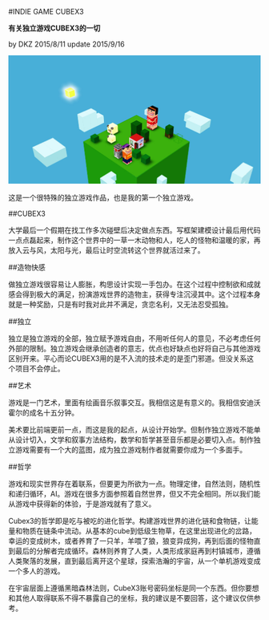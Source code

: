 #INDIE GAME CUBEX3

**有关独立游戏CUBEX3的一切**

by DKZ 2015/8/11 update 2015/9/16

![cubex3](blogImg/cubex3.jpg)

这是一个很特殊的独立游戏作品，也是我的第一个独立游戏。

##CUBEX3

大学最后一个假期在找工作多次碰壁后决定做点东西。写框架建模设计最后用代码一点点磊起来，制作这个世界中的一草一木动物和人，吃人的怪物和温暖的家，再放入云与风，太阳与光，最后让时空流转这个世界就活过来了。

##造物快感

做独立游戏很容易让人膨胀，构思设计实现一手包办。在这个过程中控制欲和成就感会得到极大的满足，扮演游戏世界的造物主，获得专注沉浸其中。这个过程本身就是一种奖励，只是有时我对此并不满足，贪恋名利，又无法忍受孤独。

##独立

独立是独立游戏的全部，独立赋予游戏自由，不用听任何人的意见，不必考虑任何外部的限制。独立游戏会继承创造者的意志，优点也好缺点也好将自己与其他游戏区别开来。平心而论CUBEX3用的是不入流的技术走的是歪门邪道。但没关系这个项目不会停止。

##艺术

游戏是一门艺术，里面有绘画音乐叙事交互。我相信这是有意义的。我相信安迪沃霍尔的成名十五分钟。

美术要比前端更前一点，而这是我的起点，从设计开始学。但制作独立游戏不能单从设计切入，文学和叙事方法结构，数学和哲学甚至音乐都是必要切入点。制作独立游戏需要有一个大的蓝图，成为独立游戏制作者就需要你成为一个多面手。

##哲学

游戏和现实世界存在着联系，但要更为所欲为一点。物理定律，自然法则，随机性和递归循环，AI。游戏在很多方面参照着自然世界，但又不完全相同。所以我们能从游戏中获得新的体验，于是游戏就有了意义。

Cubex3的哲学即是吃与被吃的进化哲学。构建游戏世界的进化链和食物链，让能量和物质在链条中流动。从基本的cube到低级生物草，在这里出现进化的岔路，幸运的变成树木，或者养育了一只羊，羊喂了狼，狼变异成狗，再到后面的怪物直到最后的分解者完成循环。森林则养育了人类，人类形成家庭再到村镇城市，遵循人类聚落的发展，直到最后离开这个星球，探索浩瀚的宇宙，从一个单机游戏变成一个多人的游戏。

在宇宙层面上遵循黑暗森林法则，CubeX3账号密码坐标是同一个东西。但你要想和其他人取得联系不得不暴露自己的坐标，我的建议是不要回答，这个建议仅供参考。


